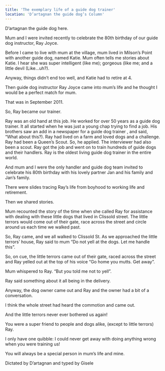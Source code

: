 ```yaml
---
title: 'The exemplary life of a guide dog trainer'
location: 'D’artagnan the guide dog’s Column'
---
```

D’artagnan the guide dog here.

Mum and I were invited recently to celebrate the 80th birthday of our guide dog instructor, Ray Joyce.

Before I came to live with mum at the village, mum lived in Milson’s Point with another guide dog, named Katie. Mum often tells me stories about Katie. I hear she was super intelligent (like me); gorgeous (like me; and a little devil (Like…uh?).

Anyway, things didn’t end too well, and Katie had to retire at 4.

Then guide dog instructor Ray Joyce came into mum’s life and he thought I would be a perfect match for mum.

That was in September 2011.

So, Ray became our trainer.

Ray was an old hand at this job. He worked for over 50 years as a guide dog trainer. It all started when he was just a young chap trying to find a job. His brothers saw an add in a newspaper for a guide dog trainer , and said, “What about this?). Ray had lived on a farm and loved dogs and a challenge. Ray had been a Queen’s Scout. So, he applied. The interviewer had also been a scout. Ray got the job and went on to train hundreds of guide dogs and their handlers. Ray is the oldest living guide dog trainer in the entire world.

And mum and I were the only handler and guide dog team invited to celebrate his 80th birthday with his lovely partner Jan and his family and Jan’s family.

There were slides tracing Ray’s life from boyhood to working life and retirement.

Then we shared stories.

Mum recounted the story of the time when she called Ray for assistance with dealing with these little dogs that lived in Clissold street. The little terrors would come out of their gate, race across the street and circle around us each time we walked past.

So, Ray came, and we all walked to Clissold St. As we approached the little terrors’ house, Ray said to mum “Do not yell at the dogs. Let me handle this”.

So, on cue, the little terrors came out of their gate, raced across the street and Ray yelled out at the top of his voice “Go home you mutts. Get away”.

Mum whispered to Ray. “But you told me not to yell”.

Ray said something about it all being in the delivery.

Anyway, the dog owner came out and Ray and the owner had a bit of a conversation.

I think the whole street had heard the commotion and came out.

And the little terrors never ever bothered us again!

You were a super friend to people and dogs alike, (except to little terrors) Ray.

I only have one quibble: I could never get away with doing anything wrong when you were training us!

You will always be a special person in mum’s life and mine.

Dictated by D’artagnan and typed by Gisele
